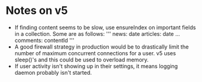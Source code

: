 Notes on v5
===========

* If finding content seems to be slow, use ensureIndex on important 
     fields in a collection.  Some are as follows:
'''
news:  date
articles: date
...
comments: contentId
'''
* A good firewall strategy in production would be to drastically limit
  the number of maximum concurrent connections for a user.  v5 uses 
  sleep()'s and this could be used to overload memory.
* If user activity isn't showing up in their settings, it means logging
  daemon probably isn't started.
